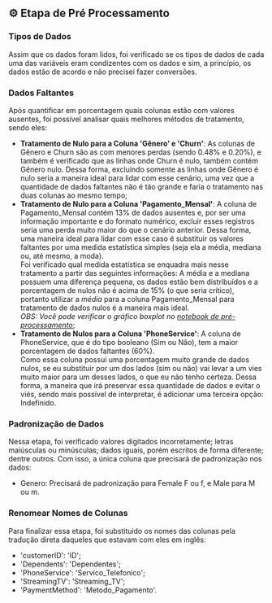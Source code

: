 ## ⚙️ Etapa de Pré Processamento
### Tipos de Dados
Assim que os dados foram lidos, foi verificado se os tipos de dados de cada uma das variáveis eram condizentes com os dados e sim, a princípio, os dados estão de acordo e não precisei fazer conversões. 
### Dados Faltantes
Após quantificar em porcentagem quais colunas estão com valores ausentes, foi possível analisar quais melhores métodos de tratamento, sendo eles: 
* **Tratamento de Nulo para a Coluna 'Gênero' e 'Churn'**: As colunas de Gênero e Churn são as com menores perdas (sendo 0.48% e 0.20%), e também é verificado que as linhas onde Churn é nulo, também contém Gênero nulo. Dessa forma, excluindo somente as linhas onde Gênero é nulo seria a maneira ideal para lidar com esse cenário, uma vez que a quantidade de dados faltantes não é tão grande e faria o tratamento nas duas colunas ao mesmo tempo;
* **Tratamento de Nulo para a Coluna 'Pagamento_Mensal'**: A coluna de Pagamento_Mensal contém 13% de dados ausentes e, por ser uma informação importante e do formato numérico, excluir esses registros seria uma perda muito maior do que o cenário anterior. Dessa forma, uma maneira ideal para lidar com esse caso é substituir os valores faltantes por uma medida estatística simples (seja ela a média, mediana ou, até mesmo, a moda). <br> Foi verificado qual medida estatística se enquadra mais nesse tratamento a partir das seguintes informações: A média e a mediana possuem uma diferença pequena, os dados estão bem distribuídos e a porcentagem de nulos não é acima de 15% (o que seria crítico), portanto utilizar a *média* para a coluna Pagamento_Mensal para tratamento de dados nulos é a maneira mais ideal. <br> *OBS: Você pode verificar o gráfico boxplot no [notebook de pré-processamento](https://github.com/MillenaThalyne/churn-telecomunicacoes/blob/main/preprocessamento/Churn_TELECON_Pre_Processamento.ipynb)*;
* **Tratamento de Nulos para a Coluna 'PhoneService'**: A coluna de PhoneService, que é do tipo booleano (Sim ou Não), tem a maior porcentagem de dados faltantes (60%). <br> Como essa coluna possui uma porcentagem muito grande de dados nulos, se eu substituir por um dos lados (sim ou não) vai levar a um vies muito maior para um desses lados, o que eu não tenho certeza. Dessa forma, a maneira que irá preservar essa quantidade de dados e evitar o viés, sendo mais possível de interpretar, é adicionar uma terceira opção: Indefinido. 
### Padronização de Dados
Nessa etapa, foi verificado valores digitados incorretamente; letras maiúsculas ou minúsculas; dados iguais, porém escritos de forma diferente; dentre outros. Com isso, a única coluna que precisará de padronização nos dados:  
* Genero: Precisará de padronização para Female F ou f, e Male para M ou m.
### Renomear Nomes de Colunas
Para finalizar essa etapa, foi substituido os nomes das colunas pela tradução direta daqueles que estavam com eles em inglês: 
* 'customerID': 'ID';
* 'Dependents': 'Dependentes';
* 'PhoneService': 'Servico_Telefonico';
* 'StreamingTV': 'Streaming_TV';
* 'PaymentMethod': 'Metodo_Pagamento'.
